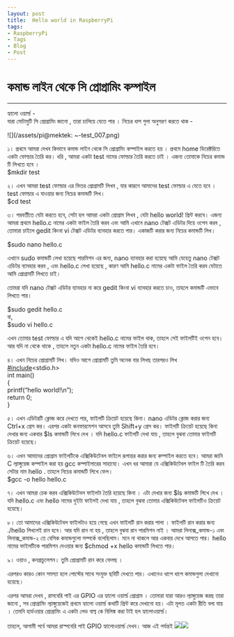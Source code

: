 ```yaml
---
layout: post
title:  Hello world in RaspberryPi
tags:
- RaspberryPi
- Tags
- Blog
- Post
---
```




# **কমান্ড লাইন থেকে সি প্রোগ্রামিং কম্পাইল**

---

হ্যালো ওয়ার্ল্ড -  
যারা মোটামুটি সি প্রোগ্রামিং জানো , তারা চালিয়ে যেতে পার । নিচের ধাপ গুলা অনুসরণ করতে থাক -

![](/assets/pi@mektek: ~-test_007.png)

১। প্রথমে আমরা দেখব কিভাবে কমান্ড লাইন থেকে সি প্রোগ্রামিং কম্পাইল করতে হয় । প্রথমে home ডিরেক্টরিতে একটা ফোল্ডার তৈরি কর। ধরি , আমরা একটা test নামের ফোল্ডার তৈরি করতে চাই । এজন্য তোমাকে নিচের কমান্ড টি লিখতে হবে ।  
$mkdir test

২। এখন আমরা test ফোল্ডার এর ভিতর প্রোগ্রামটি লিখব , যার কারনে আমাদের test ফোল্ডার এ যেতে হবে । test ফোল্ডার এ যাওয়ার জন্য নিচের কমান্ডটি লিখ।  
$cd test

৩। পরবর্তীতে যেটা করতে হবে, সেটা হল আমরা একটা প্রোগ্রাম লিখব , যেটা hello world! প্রিন্ট করবে। এজন্য আমরা প্রথমে hello.c নামের একটা ফাইল তৈরি করব এবং আমি এখানে nano টেক্সট এডিটর দিয়ে ওপেন করব , তোমারা চাইলে gedit কিংবা vi টেক্সট এডিটর ব্যাবহার করতে পার। একাজটি করার জন্য নিচের কমান্ডটি লিখ।

$sudo nano hello.c

এখানে sudo কমান্ডটি লেখা হয়েছে পারমিশন এর জন্য, nano ব্যাবহার করা হয়েছে আমি যেহেতু nano টেক্সট এডিটর ব্যাবহার করব , এবং hello.c লেখা হয়েছে , কারণ আমি hello.c নামের একটা ফাইল তৈরি করব যেটাতে আমি প্রোগ্রামটি লিখতে চাই।

তোমরা যদি nano টেক্সট এডিটর ব্যাবহার না করে gedit কিংবা vi ব্যাবহার করতে চাও, তাহলে কমান্ডটি এভাবে লিখতে পার।

$sudo gedit hello.c  
বা,  
$sudo vi hello.c

এখন তোমার test ফোল্ডার এ যদি আগে থেকেই hello.c নামের ফাইল থাক, তাহলে সেই ফাইলটিই ওপেন হবে। আর যদি না থেকে থাকে , তাহলে নতুন একটা hello.c নামের ফাইল তৈরি হবে।

৪। এখন নিচের প্রোগ্রামটি লিখ। যদিও আগে প্রোগ্রামটি তুমি অনেক বার লিখছ তারপরও লিখ  
[\#include](https://www.facebook.com/hashtag/include?source=feed_text&story_id=1369388026471806)&lt;stdio.h&gt;  
int main\(\)  
{  
printf\(“hello world!\n”\);  
return 0;  
}

৫। এখন এডিটরটি ক্লোজ করে দেখতে পার, ফাইলটি ক্রিয়েট হয়েছে কিনা। nano এডিটর ক্লোজ করার জন্য Ctrl+x প্রেস কর। এরপর একটা কনফারমেশন আসবে তুমি Shift+y প্রেস কর। ফাইলটি ক্রিয়েট হয়েছে কিনা দেখার জন্য একবার $ls কমান্ডটি লিখে দেখ । যদি hello.c ফাইলটি দেখা যায় , তাহলে বুঝবা তোমার ফাইলটি ক্রিয়েট হয়েছে।

৬। এখন আমাদের প্রোগ্রাম ফাইলটিকে এক্সিকিউটেবল ফাইলে রূপান্তর করার জন্য কম্পাইল করতে হবে। আমরা জানি C ল্যাঙ্গুয়েজ কম্পাইল করা হয় gcc কম্পাইলারের সাহায্যে। এখন ধর আমারা যে এক্সিকিউটেবল ফাইল টি তৈরি করব সেটার নাম hello . তাহলে নিচের কমান্ডটি লিখে ফেল।  
$gcc -o hello hello.c

৭। এখন আমরা চেক করব এক্সিকিউটেবল ফাইলটা তৈরি হয়েছে কিনা । এটা দেখার জন্য $ls কমান্ডটি লিখে দেখ । যদি hello.c এবং hello নামের দুইটা ফাইলই দেখা যায় , তাহলে বুঝবা তোমার এক্সিকিউটেবল ফাইলটিও ক্রিয়েট হয়েছে।

৮। তো আমাদের এক্সিকিউটেবল ফাইলটাও হয়ে গেছে এখন ফাইলটি রান করার পালা । ফাইলটি রান করার জন্য ./hello লিখলেই রান হবে। আর যদি রান না হয় , তাহলে বুঝবা রান পারমিশন নাই । আমরা লিনাক্স\_কমান্ড-১ এবং লিনাক্স\_কমান্ড-২ তে বেসিক কমান্ডগুলো সম্পর্কে বলেছিলাম। মনে না থাকলে আর একবার দেখে আসতে পার। hello নামের ফাইলটিকে পারমিশন দেওয়ার জন্য $chmod +x hello কমান্ডটি লিখতে পার।

৯। ওয়াও , কনগ্রাচুলেশন। তুমি প্রোগ্রামটি রান করে ফেলছ ।

এরপরও কারও কোন সমস্যা হলে পোস্টের সাথে সংযুক্ত ছবিটি দেখতে পার। এখানেও ধাপে ধাপে কমান্ডগুলা দেখানো হয়েছে।

এরপর আমরা দেখব , রাসবেরি পাই এর GPIO এর হ্যালো ওয়ার্ল্ড প্রোগ্রাম । তোমারা যারা আরও ল্যাঙ্গুয়েজ করছ তারা জানো , সব প্রোগ্রামিং ল্যাঙ্গুয়েজেই প্রথমে হ্যালো ওয়ার্ল্ড কথাটি প্রিন্ট করে দেখানো হয়। এটা মূলত একটা রীতি বলা যায় । তেমনি হার্ডওয়ার প্রোগ্রামিং এ একটা লেড বাল্ব কে বিলিঙ্ক করা টাই হল হ্যালোওয়ার্ল্ড।

তাহলে, আগামী পর্বে আমরা রাস্পবেরি পাই GPIO হ্যালোওয়ার্ল্ড দেখব। আজ এই পর্যন্তই ![](https://www.facebook.com/images/emoji.php/v8/f4c/1/16/1f642.png)![](https://www.facebook.com/images/emoji.php/v8/f4c/1/16/1f642.png)

[  
](https://www.facebook.com/MekTekBD/photos/a.1362379693839306.1073741826.1213521965391747/1369388026471806/?type=3)

